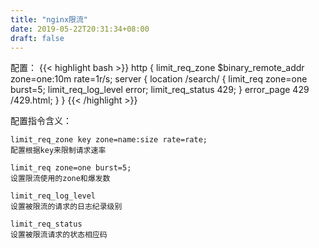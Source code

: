 ```yaml
---
title: "nginx限流"
date: 2019-05-22T20:31:34+08:00
draft: false
---
```

配置：
{{< highlight bash >}}
    http {
        limit_req_zone $binary_remote_addr zone=one:10m rate=1r/s;
        server {
            location /search/ {
                limit_req zone=one burst=5;
                limit_req_log_level error;
                limit_req_status 429;
            }
            error_page 429 /429.html;
        }
    }
{{< /highlight >}}

配置指令含义：

    limit_req_zone key zone=name:size rate=rate;
    配置根据key来限制请求速率

    limit_req zone=one burst=5;
    设置限流使用的zone和爆发数

    limit_req_log_level 
    设置被限流的请求的日志纪录级别

    limit_req_status
    设置被限流请求的状态相应码
